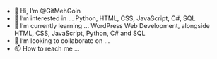 - 👋 Hi, I’m @GitMehGoin
- 👀 I’m interested in ... Python, HTML, CSS, JavaScript, C#, SQL
- 🌱 I’m currently learning ... WordPress Web Development, alongside HTML, CSS, JavaScript, Python, C# and SQL
- 💞️ I’m looking to collaborate on ... 
- 📫 How to reach me ...

<!---
GitMehGoin/GitMehGoin is a ✨ special ✨ repository because its `README.md` (this file) appears on your GitHub profile.
You can click the Preview link to take a look at your changes.
--->
